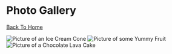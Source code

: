 # Photo Gallery

[Back To Home](home)

![Picture of an Ice Cream Cone](https://images.pexels.com/photos/1739347/pexels-photo-1739347.jpeg?cs=srgb&dl=photo-of-person-holding-ice-cream-1739347.jpg&fm=jpg)
![Picture of some Yummy Fruit](https://static.pexels.com/photos/40563/bananas-dessert-ice-cream-fruit-40563-landscape.jpeg)
![Picture of a Chocolate Lava Cake](https://www.goodfreephotos.com/albums/food/food-lava-cake-with-raspberries.jpg)
